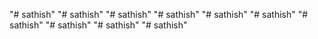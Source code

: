 "# sathish" 
"# sathish" 
"# sathish" 
"# sathish" 
"# sathish" 
"# sathish" 
"# sathish" 
"# sathish" 
"# sathish" 
"# sathish" 
